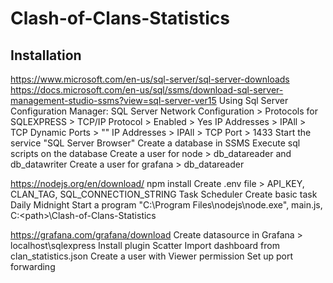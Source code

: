 # Clash-of-Clans-Statistics

## Installation

https://www.microsoft.com/en-us/sql-server/sql-server-downloads
https://docs.microsoft.com/en-us/sql/ssms/download-sql-server-management-studio-ssms?view=sql-server-ver15
Using Sql Server Configuration Manager:
	SQL Server Network Configuration > Protocols for SQLEXPRESS > TCP/IP
	Protocol > Enabled > Yes
	IP Addresses > IPAll > TCP Dynamic Ports > ""
	IP Addresses > IPAll > TCP Port > 1433
Start the service "SQL Server Browser"
Create a database in SSMS
Execute sql scripts on the database
Create a user for node > db_datareader and db_datawriter
Create a user for grafana > db_datareader

https://nodejs.org/en/download/
npm install
Create .env file > API_KEY, CLAN_TAG, SQL_CONNECTION_STRING
Task Scheduler
	Create basic task
	Daily
	Midnight
	Start a program
	"C:\Program Files\nodejs\node.exe", main.js, C:\<path>\Clash-of-Clans-Statistics

https://grafana.com/grafana/download
Create datasource in Grafana > localhost\sqlexpress
Install plugin Scatter
Import dashboard from clan_statistics.json
Create a user with Viewer permission
Set up port forwarding